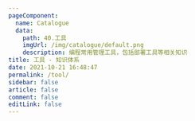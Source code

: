```yaml
---
pageComponent: 
  name: Catalogue
  data: 
    path: 40.工具
    imgUrl: /img/catalogue/default.png
    description: 编程常用管理工具，包括部署工具等相关知识
title: 工具 - 知识体系
date: 2021-10-21 16:48:47
permalink: /tool/
sidebar: false
article: false
comment: false
editLink: false
---
```

